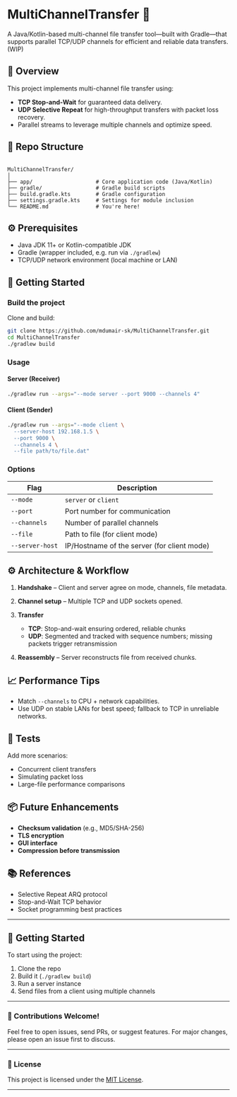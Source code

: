 # MultiChannelTransfer 🚀

A Java/Kotlin-based multi-channel file transfer tool—built with Gradle—that supports parallel TCP/UDP channels for efficient and reliable data transfers. (WIP)

## 🧩 Overview

This project implements multi-channel file transfer using:

- **TCP Stop-and-Wait** for guaranteed data delivery.
- **UDP Selective Repeat** for high-throughput transfers with packet loss recovery.
- Parallel streams to leverage multiple channels and optimize speed.

## 📂 Repo Structure

```

MultiChannelTransfer/
│
├── app/                    # Core application code (Java/Kotlin)
├── gradle/                 # Gradle build scripts
├── build.gradle.kts        # Gradle configuration
├── settings.gradle.kts     # Settings for module inclusion
└── README.md               # You're here!

````

## ⚙️ Prerequisites

- Java JDK 11+ or Kotlin-compatible JDK  
- Gradle (wrapper included, e.g. run via `./gradlew`)  
- TCP/UDP network environment (local machine or LAN)

## 🚀 Getting Started

### Build the project

Clone and build:

```bash
git clone https://github.com/mdumair-sk/MultiChannelTransfer.git
cd MultiChannelTransfer
./gradlew build
````

### Usage

#### Server (Receiver)

```bash
./gradlew run --args="--mode server --port 9000 --channels 4"
```

#### Client (Sender)

```bash
./gradlew run --args="--mode client \
  --server-host 192.168.1.5 \
  --port 9000 \
  --channels 4 \
  --file path/to/file.dat"
```

### Options

| Flag            | Description                                 |
| --------------- | ------------------------------------------- |
| `--mode`        | `server` or `client`                        |
| `--port`        | Port number for communication               |
| `--channels`    | Number of parallel channels                 |
| `--file`        | Path to file (for client mode)              |
| `--server-host` | IP/Hostname of the server (for client mode) |

## ⚙️ Architecture & Workflow

1. **Handshake** – Client and server agree on mode, channels, file metadata.
2. **Channel setup** – Multiple TCP and UDP sockets opened.
3. **Transfer**

   * **TCP**: Stop-and-wait ensuring ordered, reliable chunks
   * **UDP**: Segmented and tracked with sequence numbers; missing packets trigger retransmission
4. **Reassembly** – Server reconstructs file from received chunks.

## 📈 Performance Tips

* Match `--channels` to CPU + network capabilities.
* Use UDP on stable LANs for best speed; fallback to TCP in unreliable networks.

## 🧪 Tests

Add more scenarios:

* Concurrent client transfers
* Simulating packet loss
* Large-file performance comparisons

## 📦 Future Enhancements

* **Checksum validation** (e.g., MD5/SHA-256)
* **TLS encryption**
* **GUI interface**
* **Compression before transmission**

## 📚 References

* Selective Repeat ARQ protocol
* Stop-and-Wait TCP behavior
* Socket programming best practices

---

## 🚀 Getting Started

To start using the project:

1. Clone the repo
2. Build it (`./gradlew build`)
3. Run a server instance
4. Send files from a client using multiple channels

---

### 👋 Contributions Welcome!

Feel free to open issues, send PRs, or suggest features. For major changes, please open an issue first to discuss.

---

### 📄 License

This project is licensed under the [MIT License](LICENSE).

---
